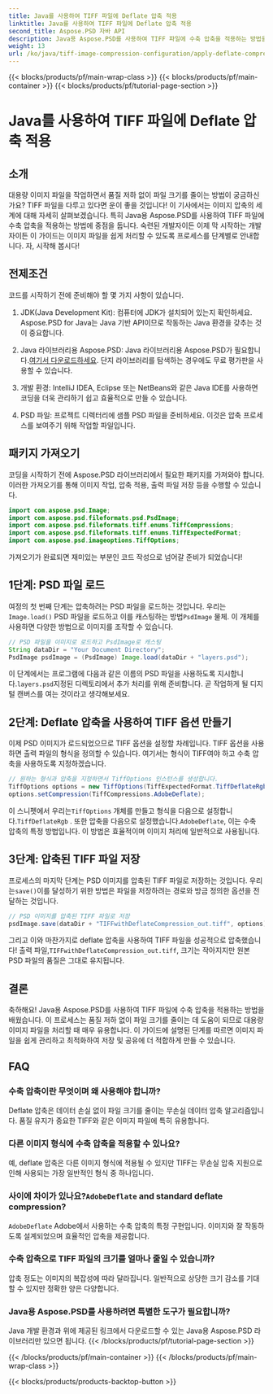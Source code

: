 ```yaml
---
title: Java를 사용하여 TIFF 파일에 Deflate 압축 적용
linktitle: Java를 사용하여 TIFF 파일에 Deflate 압축 적용
second_title: Aspose.PSD 자바 API
description: Java용 Aspose.PSD를 사용하여 TIFF 파일에 수축 압축을 적용하는 방법을 알아보세요. 품질 저하 없이 파일 크기를 효율적으로 줄이려면 단계별 가이드를 따르세요.
weight: 13
url: /ko/java/tiff-image-compression-configuration/apply-deflate-compression-tiff-files/
---
```


{{< blocks/products/pf/main-wrap-class >}}
{{< blocks/products/pf/main-container >}}
{{< blocks/products/pf/tutorial-page-section >}}

# Java를 사용하여 TIFF 파일에 Deflate 압축 적용

## 소개

대용량 이미지 파일을 작업하면서 품질 저하 없이 파일 크기를 줄이는 방법이 궁금하신가요? TIFF 파일을 다루고 있다면 운이 좋을 것입니다! 이 기사에서는 이미지 압축의 세계에 대해 자세히 살펴보겠습니다. 특히 Java용 Aspose.PSD를 사용하여 TIFF 파일에 수축 압축을 적용하는 방법에 중점을 둡니다. 숙련된 개발자이든 이제 막 시작하는 개발자이든 이 가이드는 이미지 파일을 쉽게 처리할 수 있도록 프로세스를 단계별로 안내합니다. 자, 시작해 봅시다!

## 전제조건

코드를 시작하기 전에 준비해야 할 몇 가지 사항이 있습니다.

1. JDK(Java Development Kit): 컴퓨터에 JDK가 설치되어 있는지 확인하세요. Aspose.PSD for Java는 Java 기반 API이므로 작동하는 Java 환경을 갖추는 것이 중요합니다.
   
2.  Java 라이브러리용 Aspose.PSD: Java 라이브러리용 Aspose.PSD가 필요합니다.[여기서 다운로드하세요](https://releases.aspose.com/psd/java/). 단지 라이브러리를 탐색하는 경우에도 무료 평가판을 사용할 수 있습니다.

3. 개발 환경: IntelliJ IDEA, Eclipse 또는 NetBeans와 같은 Java IDE를 사용하면 코딩을 더욱 관리하기 쉽고 효율적으로 만들 수 있습니다.

4. PSD 파일: 프로젝트 디렉터리에 샘플 PSD 파일을 준비하세요. 이것은 압축 프로세스를 보여주기 위해 작업할 파일입니다.

## 패키지 가져오기

코딩을 시작하기 전에 Aspose.PSD 라이브러리에서 필요한 패키지를 가져와야 합니다. 이러한 가져오기를 통해 이미지 작업, 압축 적용, 출력 파일 저장 등을 수행할 수 있습니다.

```java
import com.aspose.psd.Image;
import com.aspose.psd.fileformats.psd.PsdImage;
import com.aspose.psd.fileformats.tiff.enums.TiffCompressions;
import com.aspose.psd.fileformats.tiff.enums.TiffExpectedFormat;
import com.aspose.psd.imageoptions.TiffOptions;
```

가져오기가 완료되면 재미있는 부분인 코드 작성으로 넘어갈 준비가 되었습니다!

## 1단계: PSD 파일 로드

 여정의 첫 번째 단계는 압축하려는 PSD 파일을 로드하는 것입니다. 우리는`Image.load()` PSD 파일을 로드하고 이를 캐스팅하는 방법`PsdImage` 물체. 이 개체를 사용하면 다양한 방법으로 이미지를 조작할 수 있습니다.

```java
// PSD 파일을 이미지로 로드하고 PsdImage로 캐스팅
String dataDir = "Your Document Directory";
PsdImage psdImage = (PsdImage) Image.load(dataDir + "layers.psd");
```

 이 단계에서는 프로그램에 다음과 같은 이름의 PSD 파일을 사용하도록 지시합니다.`layers.psd`지정된 디렉토리에서 추가 처리를 위해 준비합니다. 곧 작업하게 될 디지털 캔버스를 여는 것이라고 생각해보세요.

## 2단계: Deflate 압축을 사용하여 TIFF 옵션 만들기

이제 PSD 이미지가 로드되었으므로 TIFF 옵션을 설정할 차례입니다. TIFF 옵션을 사용하면 출력 파일의 형식을 정의할 수 있습니다. 여기서는 형식이 TIFF여야 하고 수축 압축을 사용하도록 지정하겠습니다.

```java
// 원하는 형식과 압축을 지정하면서 TiffOptions 인스턴스를 생성합니다.
TiffOptions options = new TiffOptions(TiffExpectedFormat.TiffDeflateRgb);
options.setCompression(TiffCompressions.AdobeDeflate);
```

 이 스니펫에서 우리는`TiffOptions` 개체를 만들고 형식을 다음으로 설정합니다.`TiffDeflateRgb` . 또한 압축을 다음으로 설정했습니다.`AdobeDeflate`, 이는 수축 압축의 특정 방법입니다. 이 방법은 효율적이며 이미지 처리에 일반적으로 사용됩니다.

## 3단계: 압축된 TIFF 파일 저장

 프로세스의 마지막 단계는 PSD 이미지를 압축된 TIFF 파일로 저장하는 것입니다. 우리는`save()`이를 달성하기 위한 방법은 파일을 저장하려는 경로와 방금 정의한 옵션을 전달하는 것입니다.

```java
// PSD 이미지를 압축된 TIFF 파일로 저장
psdImage.save(dataDir + "TIFFwithDeflateCompression_out.tiff", options);
```

 그리고 이와 마찬가지로 deflate 압축을 사용하여 TIFF 파일을 성공적으로 압축했습니다! 출력 파일,`TIFFwithDeflateCompression_out.tiff`, 크기는 작아지지만 원본 PSD 파일의 품질은 그대로 유지됩니다.

## 결론

축하해요! Java용 Aspose.PSD를 사용하여 TIFF 파일에 수축 압축을 적용하는 방법을 배웠습니다. 이 프로세스는 품질 저하 없이 파일 크기를 줄이는 데 도움이 되므로 대용량 이미지 파일을 처리할 때 매우 유용합니다. 이 가이드에 설명된 단계를 따르면 이미지 파일을 쉽게 관리하고 최적화하여 저장 및 공유에 더 적합하게 만들 수 있습니다.

## FAQ

### 수축 압축이란 무엇이며 왜 사용해야 합니까?
Deflate 압축은 데이터 손실 없이 파일 크기를 줄이는 무손실 데이터 압축 알고리즘입니다. 품질 유지가 중요한 TIFF와 같은 이미지 파일에 특히 유용합니다.

### 다른 이미지 형식에 수축 압축을 적용할 수 있나요?
예, deflate 압축은 다른 이미지 형식에 적용될 수 있지만 TIFF는 무손실 압축 지원으로 인해 사용되는 가장 일반적인 형식 중 하나입니다.

###  사이에 차이가 있나요?`AdobeDeflate` and standard deflate compression?
`AdobeDeflate` Adobe에서 사용하는 수축 압축의 특정 구현입니다. 이미지와 잘 작동하도록 설계되었으며 효율적인 압축을 제공합니다.

### 수축 압축으로 TIFF 파일의 크기를 얼마나 줄일 수 있습니까?
압축 정도는 이미지의 복잡성에 따라 달라집니다. 일반적으로 상당한 크기 감소를 기대할 수 있지만 정확한 양은 다양합니다.

### Java용 Aspose.PSD를 사용하려면 특별한 도구가 필요합니까?
Java 개발 환경과 위에 제공된 링크에서 다운로드할 수 있는 Java용 Aspose.PSD 라이브러리만 있으면 됩니다.
{{< /blocks/products/pf/tutorial-page-section >}}

{{< /blocks/products/pf/main-container >}}
{{< /blocks/products/pf/main-wrap-class >}}

{{< blocks/products/products-backtop-button >}}
